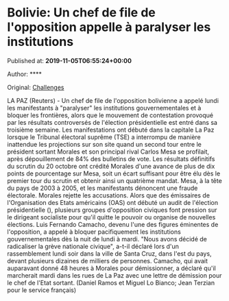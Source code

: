 
# Bolivie: Un chef de file de l'opposition appelle à paralyser les institutions

Published at: **2019-11-05T06:55:24+00:00**

Author: ****

Original: [Challenges](https://www.challenges.fr/monde/bolivie-un-chef-de-file-de-l-opposition-appelle-a-paralyser-les-institutions_683161)

LA PAZ (Reuters) - Un chef de file de l'opposition bolivienne a appelé lundi les manifestants à "paralyser" les institutions gouvernementales et à bloquer les frontières, alors que le mouvement de contestation provoqué par les résultats controversés de l'élection présidentielle est entré dans sa troisième semaine.
Les manifestations ont débuté dans la capitale La Paz lorsque le Tribunal électoral suprême (TSE) a interrompu de manière inattendue les projections sur son site quand un second tour entre le président sortant Morales et son principal rival Carlos Mesa se profilait, après dépouillement de 84% des bulletins de vote.
Les résultats définitifs du scrutin du 20 octobre ont crédité Morales d'une avance de plus de dix points de pourcentage sur Mesa, soit un écart suffisant pour être élu dès le premier tour du scrutin et obtenir ainsi un quatrième mandat.
Mesa, à la tête du pays de 2003 à 2005, et les manifestants dénoncent une fraude électorale. Morales rejette les accusations.
Alors que des émissaires de l'Organisation des Etats américains (OAS) ont débuté un audit de l'élection présidentielle (), plusieurs groupes d'opposition civiques font pression sur le dirigeant socialiste pour qu'il quitte le pouvoir ou organise de nouvelles élections.
Luis Fernando Camacho, devenu l'une des figures éminentes de l'opposition, a appelé à bloquer pacifiquement les institutions gouvernementales dès la nuit de lundi à mardi.
"Nous avons décidé de radicaliser la grève nationale civique", a-t-il déclaré lors d'un rassemblement lundi soir dans la ville de Santa Cruz, dans l'est du pays, devant plusieurs dizaines de milliers de personnes.
Camacho, qui avait auparavant donné 48 heures à Morales pour démissionner, a déclaré qu'il marcherait mardi dans les rues de La Paz avec une lettre de démission pour le chef de l'Etat sortant.
(Daniel Ramos et Miguel Lo Bianco; Jean Terzian pour le service français)

